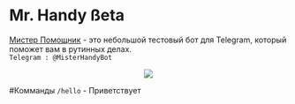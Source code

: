 # Mr. Handy ßeta
[Мистер Помощник](https://web.telegram.org/#/im?p=@MisterHandyBot) - это небольшой тестовый бот для Telegram, который поможет вам в рутинных делах.<br> `Telegram : @MisterHandyBot`

<center><img src='http://i.imgur.com/4FboUkV.jpg' /></center>

#Комманды
<code>/hello</code> - Приветствует
